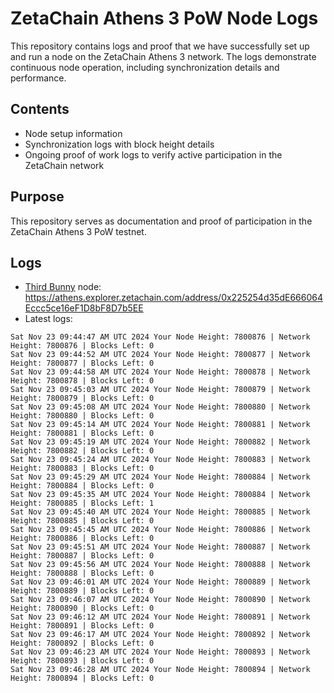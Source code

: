 # ZetaChain Athens 3 PoW Node Logs
This repository contains logs and proof that we have successfully set up and run a node on the ZetaChain Athens 3 network. The logs demonstrate continuous node operation, including synchronization details and performance.

## Contents
- Node setup information
- Synchronization logs with block height details
- Ongoing proof of work logs to verify active participation in the ZetaChain network

## Purpose
This repository serves as documentation and proof of participation in the ZetaChain Athens 3 PoW testnet.

## Logs

- [Third Bunny](https://thirdbunny.xyz/) node: https://athens.explorer.zetachain.com/address/0x225254d35dE666064Eccc5ce16eF1D8bF8D7b5EE
- Latest logs:
```
Sat Nov 23 09:44:47 AM UTC 2024 Your Node Height: 7800876 | Network Height: 7800876 | Blocks Left: 0
Sat Nov 23 09:44:52 AM UTC 2024 Your Node Height: 7800877 | Network Height: 7800877 | Blocks Left: 0
Sat Nov 23 09:44:58 AM UTC 2024 Your Node Height: 7800878 | Network Height: 7800878 | Blocks Left: 0
Sat Nov 23 09:45:03 AM UTC 2024 Your Node Height: 7800879 | Network Height: 7800879 | Blocks Left: 0
Sat Nov 23 09:45:08 AM UTC 2024 Your Node Height: 7800880 | Network Height: 7800880 | Blocks Left: 0
Sat Nov 23 09:45:14 AM UTC 2024 Your Node Height: 7800881 | Network Height: 7800881 | Blocks Left: 0
Sat Nov 23 09:45:19 AM UTC 2024 Your Node Height: 7800882 | Network Height: 7800882 | Blocks Left: 0
Sat Nov 23 09:45:24 AM UTC 2024 Your Node Height: 7800883 | Network Height: 7800883 | Blocks Left: 0
Sat Nov 23 09:45:29 AM UTC 2024 Your Node Height: 7800884 | Network Height: 7800884 | Blocks Left: 0
Sat Nov 23 09:45:35 AM UTC 2024 Your Node Height: 7800884 | Network Height: 7800885 | Blocks Left: 1
Sat Nov 23 09:45:40 AM UTC 2024 Your Node Height: 7800885 | Network Height: 7800885 | Blocks Left: 0
Sat Nov 23 09:45:45 AM UTC 2024 Your Node Height: 7800886 | Network Height: 7800886 | Blocks Left: 0
Sat Nov 23 09:45:51 AM UTC 2024 Your Node Height: 7800887 | Network Height: 7800887 | Blocks Left: 0
Sat Nov 23 09:45:56 AM UTC 2024 Your Node Height: 7800888 | Network Height: 7800888 | Blocks Left: 0
Sat Nov 23 09:46:01 AM UTC 2024 Your Node Height: 7800889 | Network Height: 7800889 | Blocks Left: 0
Sat Nov 23 09:46:07 AM UTC 2024 Your Node Height: 7800890 | Network Height: 7800890 | Blocks Left: 0
Sat Nov 23 09:46:12 AM UTC 2024 Your Node Height: 7800891 | Network Height: 7800891 | Blocks Left: 0
Sat Nov 23 09:46:17 AM UTC 2024 Your Node Height: 7800892 | Network Height: 7800892 | Blocks Left: 0
Sat Nov 23 09:46:23 AM UTC 2024 Your Node Height: 7800893 | Network Height: 7800893 | Blocks Left: 0
Sat Nov 23 09:46:28 AM UTC 2024 Your Node Height: 7800894 | Network Height: 7800894 | Blocks Left: 0
```
